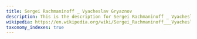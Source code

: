 ```yaml
---
title: Sergei Rachmaninoff _ Vyacheslav Gryaznov
description: This is the description for Sergei Rachmaninoff _ Vyacheslav Gryaznov
wikipedia: https://en.wikipedia.org/wiki/Sergei_Rachmaninoff___Vyacheslav_Gryaznov
taxonomy_indexes: true
---
```

